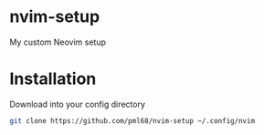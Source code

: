 # nvim-setup

My custom Neovim setup

# Installation

Download into your config directory

```sh
git clone https://github.com/pml68/nvim-setup ~/.config/nvim
```
